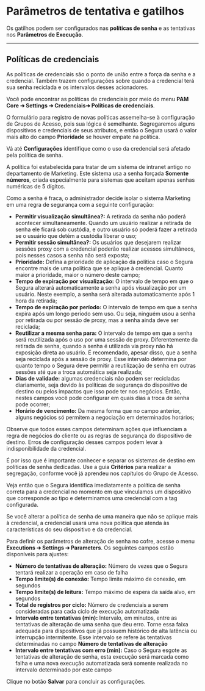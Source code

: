 # Parâmetros de tentativa e gatilhos

Os gatilhos podem ser configurados nas **políticas de senha** e as tentativas nos **Parâmetros de Execução**.

---

## **Políticas de credenciais**

As políticas de credenciais são o ponto de união entre a força da senha e a credencial. Também trazem configurações sobre quando a credencial terá sua senha reciclada e os intervalos desses acionadores.

Você pode encontrar as políticas de credenciais por meio do menu **PAM Core ➔ Settings ➔ Credenciais➔ Políticas de credenciais**.

O formulário para registro de novas políticas assemelha-se à configuração de Grupos de Acesso, pois sua lógica é semelhante. Segregaremos alguns dispositivos e credenciais de seus atributos, e então o Segura usará o valor mais alto do campo **Prioridade** se houver empate na política.

Vá até **Configurações** identifique como o uso da credencial será afetado pela política de senha.

A política foi estabelecida para tratar de um sistema de intranet antigo no departamento de Marketing. Este sistema usa a senha forçada **Somente números**, criada especialmente para sistemas que aceitam apenas senhas numéricas de 5 dígitos.

Como a senha é fraca, o administrador decide isolar o sistema Marketing em uma regra de segurança com a seguinte configuração:

* **Permitir visualização simultânea?:** A retirada da senha não poderá acontecer simultaneamente. Quando um usuário realizar a retirada de senha ele ficará sob custódia, e outro usuário só poderá fazer a retirada se o usuário que detém a custódia liberar o uso;  
* **Permitir sessão simultânea?:** Os usuários que desejarem realizar sessões proxy com a credencial poderão realizar acessos simultâneos, pois nesses casos a senha não será exposta;  
* **Prioridade:** Defina a prioridade de aplicação da política caso o Segura encontre mais de uma política que se aplique à credencial. Quanto maior a prioridade, maior o número deste campo;  
* **Tempo de expiração por visualização:** O intervalo de tempo em que o Segura alterará automaticamente a senha após visualização por um usuário. Neste exemplo, a senha será alterada automaticamente após 1 hora da retirada;  
* **Tempo de expiração por período:** O intervalo de tempo em que a senha expira após um longo período sem uso. Ou seja, ninguém usou a senha por retirada ou por sessão de proxy, mas a senha ainda deve ser reciclada;  
* **Reutilizar a mesma senha para:** O intervalo de tempo em que a senha será reutilizada após o uso por uma sessão de proxy. Diferentemente da retirada de senha, quando a senha é utilizada via proxy não há exposição direta ao usuário. É recomendado, apesar disso, que a senha seja reciclada após a sessão de proxy. Esse intervalo determina por quanto tempo o Segura deve permitir a reutilização de senha em outras sessões até que a troca automática seja realizada;  
* **Dias de validade:** algumas credenciais não podem ser recicladas diariamente, seja devido às políticas de segurança do dispositivo de destino ou pelos impactos que isso pode ter nos negócios. Então, nestes campos você pode configurar em quais dias a troca de senha pode ocorrer;  
* **Horário de vencimento:** Da mesma forma que no campo anterior, alguns negócios só permitem a negociação em determinados horários;

Observe que todos esses campos determinam ações que influenciam a regra de negócios do cliente ou as regras de segurança do dispositivo de destino. Erros de configuração desses campos podem levar à indisponibilidade da credencial.

É por isso que é importante conhecer e separar os sistemas de destino em políticas de senha dedicadas. Use a guia **Critérios** para realizar a segregação, conforme você já aprendeu nos capítulos do Grupo de Acesso.

Veja então que o Segura identifica imediatamente a política de senha correta para a credencial no momento em que vinculamos um dispositivo que corresponde ao tipo e determinamos uma credencial com a tag configurada.

Se você alterar a política de senha de uma maneira que não se aplique mais à credencial, a credencial usará uma nova política que atenda às características do seu dispositivo e da credencial.

Para definir os parâmetros de alteração de senha no cofre, acesse o menu **Executions ➔ Settings ➔ Parameters**. Os seguintes campos estão disponíveis para ajustes:

* **Número de tentativas de alteração:** Número de vezes que o Segura tentará realizar a operação em caso de falha  
* **Tempo limite(s) de conexão:** Tempo limite máximo de conexão, em segundos  
* **Tempo limite(s) de leitura:** Tempo máximo de espera da saída alvo, em segundos  
* **Total de registros por ciclo:** Número de credenciais a serem consideradas para cada ciclo de execução automatizada  
* **Intervalo entre tentativas (min):** Intervalo, em minutos, entre as tentativas de alteração de uma senha que deu erro. Torne essa faixa adequada para dispositivos que já possuem histórico de alta latência ou interrupção intermitente. Esse intervalo se refere às tentativas determinadas no campo **Número de tentativas de alteração**  
* **Intervalo entre tentativas com erro (min):** Caso o Segura esgote as tentativas de alteração de senha, esta execução será marcada como falha e uma nova execução automatizada será somente realizada no intervalo determinado por este campo

Clique no botão **Salvar** para concluir as configurações.

